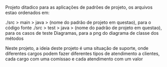 Projeto ditadico para as aplicações de padrões de projeto, os arquivos estao ordenados em:

./src > main > java > (nome do padrão de projeto em questao), para o código fonte ./src > test > java > (nome do padrão de projeto em questao), para os casos de teste Diagramas, para a png do diagrama de classe dos métodos

Neste projeto, a ideia deste projeto é uma situação de suporte, onde diferentes cargos podem fazer diferentes tipos de atendimento a clientes, cada cargo com uma comissao e cada atendimento com um valor
